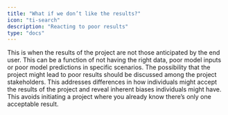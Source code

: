 ```yaml
---
title: "What if we don’t like the results?"
icon: "ti-search"
description: "Reacting to poor results"
type: "docs"
---
```


This is when the results of the project are not those anticipated by the end user. This can be a function of not having the right data, poor model inputs or poor model predictions in specific scenarios. The possibility that the project might lead to poor results should be discussed among the project stakeholders. This addresses differences in how individuals might accept the results of the project and reveal inherent biases individuals might have. This avoids initiating a project where you already know there’s only one acceptable result.     
